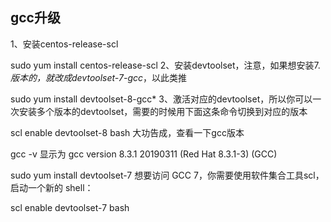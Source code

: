 ## gcc升级

1、安装centos-release-scl

sudo yum install centos-release-scl
2、安装devtoolset，注意，如果想安装7.*版本的，就改成devtoolset-7-gcc*，以此类推

sudo yum install devtoolset-8-gcc*
3、激活对应的devtoolset，所以你可以一次安装多个版本的devtoolset，需要的时候用下面这条命令切换到对应的版本

scl enable devtoolset-8 bash
大功告成，查看一下gcc版本

gcc -v
显示为 gcc version 8.3.1 20190311 (Red Hat 8.3.1-3) (GCC)

sudo yum install devtoolset-7
想要访问 GCC 7，你需要使用软件集合工具scl，启动一个新的 shell：

scl enable devtoolset-7 bash

